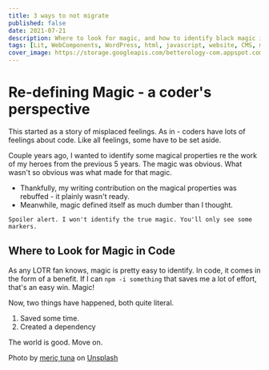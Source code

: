 ```yaml
---
title: 3 ways to not migrate
published: false
date: 2021-07-21
description: Where to look for magic, and how to identify black magic in code.
tags: [Lit, WebComponents, WordPress, html, javascript, website, CMS, markdown]
cover_image: https://storage.googleapis.com/betterology-com.appspot.com/images/landscape/700/meric-tuna-a8BYzjkkH4w-unsplash.jpg
---
```


# Re-defining Magic - a coder's perspective

This started as a story of misplaced feelings. As in - coders have lots of feelings about code. Like all feelings, some have to be set aside.

Couple years ago, I wanted to identify some magical properties re the work of my heroes from the previous 5 years. The magic was obvious. What wasn't so obvious was what made for that magic.

- Thankfully, my writing contribution on the magical properties was rebuffed - it plainly wasn't ready.
- Meanwhile, magic defined itself as much dumber than I thought.

`Spoiler alert. I won't identify the true magic. You'll only see some markers.`

## Where to Look for Magic in Code

As any LOTR fan knows, magic is pretty easy to identify. In code, it comes in the form of a benefit. If I can `npm -i something` that saves me a lot of effort, that's an easy win. Magic!

Now, two things have happened, both quite literal.

1. Saved some time.
1. Created a dependency

The world is good. Move on.




Photo by <a href="https://unsplash.com/@tunagraphy?utm_source=unsplash&utm_medium=referral&utm_content=creditCopyText">meriç tuna</a> on <a href="https://unsplash.com/s/photos/magic?utm_source=unsplash&utm_medium=referral&utm_content=creditCopyText">Unsplash</a>
  